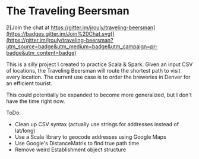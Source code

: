 # The Traveling Beersman

[![Join the chat at https://gitter.im/jrouly/traveling-beersman](https://badges.gitter.im/Join%20Chat.svg)](https://gitter.im/jrouly/traveling-beersman?utm_source=badge&utm_medium=badge&utm_campaign=pr-badge&utm_content=badge)

This is a silly project I created to practice Scala & Spark. Given an input
CSV of locations, the Traveling Beersman will route the shortest path
to visit every location. The current use case is to order the breweries in
Denver for an efficient tourist.

This could potentially be expanded to become more generalized, but I don't
have the time right now.


ToDo:
* Clean up CSV syntax (actually use strings for addresses instead of lat/long)
* Use a Scala library to geocode addresses using Google Maps
* Use Google's DistanceMatrix to find true path time
* Remove weird Establishment object structure
